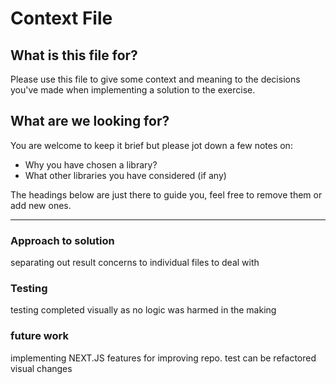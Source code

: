 # Context File

## What is this file for?

Please use this file to give some context and meaning to the decisions you've
made when implementing a solution to the
exercise.

## What are we looking for?

You are welcome to keep it brief but please jot down a few notes on:

- Why you have chosen a library?
- What other libraries you have considered (if any)

The headings below are just there to guide you, feel free to remove them or add
new ones.

---

### Approach to solution

separating out result concerns to individual files to deal with

### Testing

testing completed visually as no logic was harmed in the making

### future work

implementing NEXT.JS features for improving repo.
test can be refactored
visual changes
